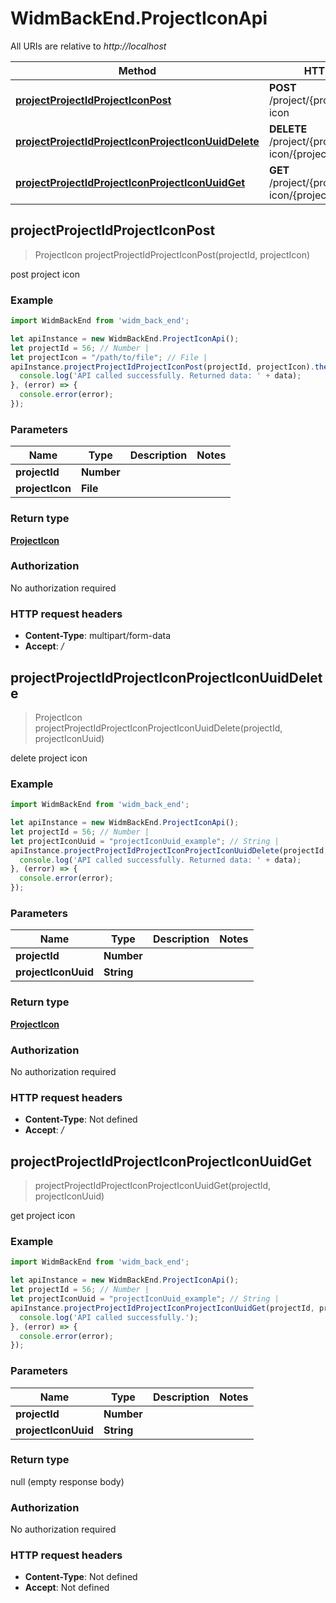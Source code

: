 # WidmBackEnd.ProjectIconApi

All URIs are relative to *http://localhost*

Method | HTTP request | Description
------------- | ------------- | -------------
[**projectProjectIdProjectIconPost**](ProjectIconApi.md#projectProjectIdProjectIconPost) | **POST** /project/{project_id}/project-icon | post project icon
[**projectProjectIdProjectIconProjectIconUuidDelete**](ProjectIconApi.md#projectProjectIdProjectIconProjectIconUuidDelete) | **DELETE** /project/{project_id}/project-icon/{project_icon_uuid} | delete project icon
[**projectProjectIdProjectIconProjectIconUuidGet**](ProjectIconApi.md#projectProjectIdProjectIconProjectIconUuidGet) | **GET** /project/{project_id}/project-icon/{project_icon_uuid} | get project icon



## projectProjectIdProjectIconPost

> ProjectIcon projectProjectIdProjectIconPost(projectId, projectIcon)

post project icon

### Example

```javascript
import WidmBackEnd from 'widm_back_end';

let apiInstance = new WidmBackEnd.ProjectIconApi();
let projectId = 56; // Number | 
let projectIcon = "/path/to/file"; // File | 
apiInstance.projectProjectIdProjectIconPost(projectId, projectIcon).then((data) => {
  console.log('API called successfully. Returned data: ' + data);
}, (error) => {
  console.error(error);
});

```

### Parameters


Name | Type | Description  | Notes
------------- | ------------- | ------------- | -------------
 **projectId** | **Number**|  | 
 **projectIcon** | **File**|  | 

### Return type

[**ProjectIcon**](ProjectIcon.md)

### Authorization

No authorization required

### HTTP request headers

- **Content-Type**: multipart/form-data
- **Accept**: */*


## projectProjectIdProjectIconProjectIconUuidDelete

> ProjectIcon projectProjectIdProjectIconProjectIconUuidDelete(projectId, projectIconUuid)

delete project icon

### Example

```javascript
import WidmBackEnd from 'widm_back_end';

let apiInstance = new WidmBackEnd.ProjectIconApi();
let projectId = 56; // Number | 
let projectIconUuid = "projectIconUuid_example"; // String | 
apiInstance.projectProjectIdProjectIconProjectIconUuidDelete(projectId, projectIconUuid).then((data) => {
  console.log('API called successfully. Returned data: ' + data);
}, (error) => {
  console.error(error);
});

```

### Parameters


Name | Type | Description  | Notes
------------- | ------------- | ------------- | -------------
 **projectId** | **Number**|  | 
 **projectIconUuid** | **String**|  | 

### Return type

[**ProjectIcon**](ProjectIcon.md)

### Authorization

No authorization required

### HTTP request headers

- **Content-Type**: Not defined
- **Accept**: */*


## projectProjectIdProjectIconProjectIconUuidGet

> projectProjectIdProjectIconProjectIconUuidGet(projectId, projectIconUuid)

get project icon

### Example

```javascript
import WidmBackEnd from 'widm_back_end';

let apiInstance = new WidmBackEnd.ProjectIconApi();
let projectId = 56; // Number | 
let projectIconUuid = "projectIconUuid_example"; // String | 
apiInstance.projectProjectIdProjectIconProjectIconUuidGet(projectId, projectIconUuid).then(() => {
  console.log('API called successfully.');
}, (error) => {
  console.error(error);
});

```

### Parameters


Name | Type | Description  | Notes
------------- | ------------- | ------------- | -------------
 **projectId** | **Number**|  | 
 **projectIconUuid** | **String**|  | 

### Return type

null (empty response body)

### Authorization

No authorization required

### HTTP request headers

- **Content-Type**: Not defined
- **Accept**: Not defined

